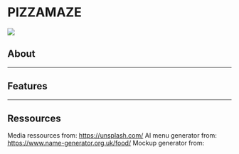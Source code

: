 # PIZZAMAZE

<img src="/workspace/pizzamaze/static/PIZZAMAZE-mockup.png">

## About

------

## Features

------

## Ressources

Media ressources from: https://unsplash.com/
AI menu generator from: https://www.name-generator.org.uk/food/
Mockup generator from: 
